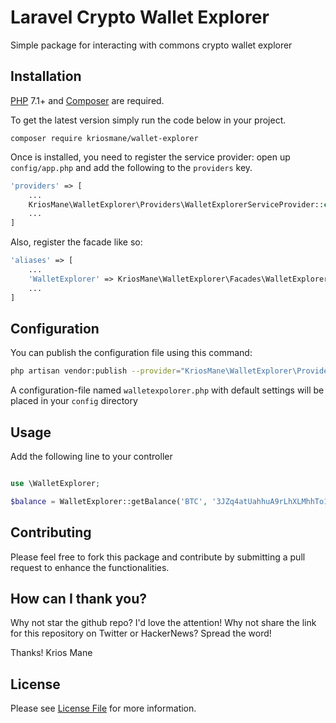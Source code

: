 # Laravel Crypto Wallet Explorer
Simple package for interacting with commons crypto wallet explorer



## Installation

[PHP](https://php.net) 7.1+ and [Composer](https://getcomposer.org) are required.

To get the latest version simply run the code below in your project.

```
composer require kriosmane/wallet-explorer
```
Once is installed, you need to register the service provider: open up `config/app.php` and add the following to the `providers` key.

```php
'providers' => [
    ...
    KriosMane\WalletExplorer\Providers\WalletExplorerServiceProvider::class,
    ...
]
```
Also, register the facade like so:

```php
'aliases' => [
    ...
    'WalletExplorer' => KriosMane\WalletExplorer\Facades\WalletExplorer::class,
    ...
]
```

## Configuration

You can publish the configuration file using this command:

```bash
php artisan vendor:publish --provider="KriosMane\WalletExplorer\Providers\WalletExplorerServiceProvider"
```

A configuration-file named `walletexpolorer.php` with default settings will be placed in your `config` directory

## Usage
Add the following line to your controller
```php

use \WalletExplorer;

$balance = WalletExplorer::getBalance('BTC', '3JZq4atUahhuA9rLhXLMhhTo133J9rF97j');

```

## Contributing

Please feel free to fork this package and contribute by submitting a pull request to enhance the functionalities.

## How can I thank you?

Why not star the github repo? I'd love the attention! Why not share the link for this repository on Twitter or HackerNews? Spread the word!


Thanks!
Krios Mane

## License

Please see [License File](LICENSE.md) for more information.

